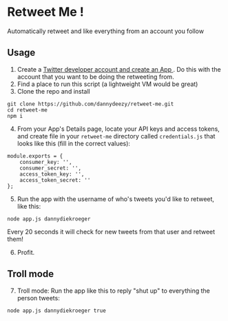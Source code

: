 # Retweet Me !
Automatically retweet and like everything from an account you follow

## Usage
1. Create a [ Twitter developer account and create an App ](https://developer.twitter.com/). Do this with the account that you want to be doing the retweeting from.
2. Find a place to run this script (a lightweight VM would be great)
3. Clone the repo and install
```
git clone https://github.com/dannydeezy/retweet-me.git
cd retweet-me
npm i
```
4. From your App's Details page, locate your API keys and access tokens, and create file in your `retweet-me` directory called `credentials.js` that looks like this (fill in the correct values):
```
module.exports = {
    consumer_key: '',
    consumer_secret: '',
    access_token_key: '',
    access_token_secret: ''
};
```
5. Run the app with the username of who's tweets you'd like to retweet, like this:
```
node app.js dannydiekroeger
```
Every 20 seconds it will check for new tweets from that user and retweet them!

6. Profit.

## Troll mode

7. Troll mode: Run the app like this to reply "shut up" to everything the person tweets:
```
node app.js dannydiekroeger true
```